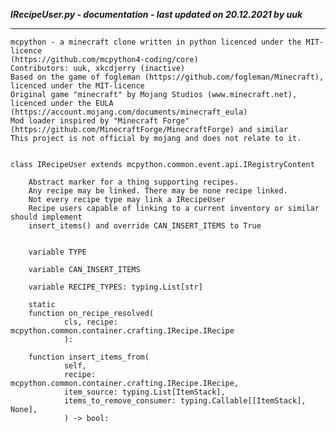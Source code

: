 ***IRecipeUser.py - documentation - last updated on 20.12.2021 by uuk***
___

    mcpython - a minecraft clone written in python licenced under the MIT-licence 
    (https://github.com/mcpython4-coding/core)
    Contributors: uuk, xkcdjerry (inactive)
    Based on the game of fogleman (https://github.com/fogleman/Minecraft), licenced under the MIT-licence
    Original game "minecraft" by Mojang Studios (www.minecraft.net), licenced under the EULA
    (https://account.mojang.com/documents/minecraft_eula)
    Mod loader inspired by "Minecraft Forge" (https://github.com/MinecraftForge/MinecraftForge) and similar
    This project is not official by mojang and does not relate to it.


    class IRecipeUser extends mcpython.common.event.api.IRegistryContent
        
        Abstract marker for a thing supporting recipes.
        Any recipe may be linked. There may be none recipe linked.
        Not every recipe type may link a IRecipeUser
        Recipe users capable of linking to a current inventory or similar should implement
        insert_items() and override CAN_INSERT_ITEMS to True


        variable TYPE

        variable CAN_INSERT_ITEMS

        variable RECIPE_TYPES: typing.List[str]

        static
        function on_recipe_resolved(
                cls, recipe: mcpython.common.container.crafting.IRecipe.IRecipe
                ):

        function insert_items_from(
                self,
                recipe: mcpython.common.container.crafting.IRecipe.IRecipe,
                item_source: typing.List[ItemStack],
                items_to_remove_consumer: typing.Callable[[ItemStack], None],
                ) -> bool: